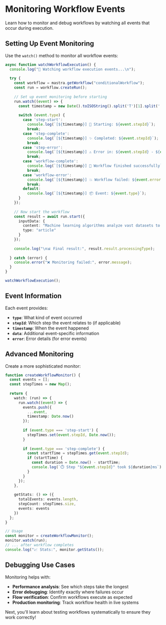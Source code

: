 # Monitoring Workflow Events

Learn how to monitor and debug workflows by watching all events that occur during execution.

## Setting Up Event Monitoring

Use the `watch()` method to monitor all workflow events:

```typescript
async function watchWorkflowExecution() {
  console.log("👀 Watching workflow execution events...\n");
  
  try {
    const workflow = mastra.getWorkflow("conditionalWorkflow");
    const run = workflow.createRun();
    
    // Set up event monitoring before starting
    run.watch((event) => {
      const timestamp = new Date().toISOString().split('T')[1].split('.')[0];
      
      switch (event.type) {
        case 'step-start':
          console.log(`[${timestamp}] 📍 Starting: ${event.stepId}`);
          break;
        case 'step-complete':
          console.log(`[${timestamp}] ✨ Completed: ${event.stepId}`);
          break;
        case 'step-error':
          console.log(`[${timestamp}] ⚠️ Error in: ${event.stepId} - ${event.error}`);
          break;
        case 'workflow-complete':
          console.log(`[${timestamp}] 🏁 Workflow finished successfully`);
          break;
        case 'workflow-error':
          console.log(`[${timestamp}] 💥 Workflow failed: ${event.error}`);
          break;
        default:
          console.log(`[${timestamp}] 📦 Event: ${event.type}`);
      }
    });
    
    // Now start the workflow
    const result = await run.start({
      inputData: {
        content: "Machine learning algorithms analyze vast datasets to identify patterns and make predictions with remarkable accuracy.",
        type: "article"
      }
    });
    
    console.log("\n📊 Final result:", result.result.processingType);
    
  } catch (error) {
    console.error("❌ Monitoring failed:", error.message);
  }
}

watchWorkflowExecution();
```

## Event Information

Each event provides:
- **`type`**: What kind of event occurred
- **`stepId`**: Which step the event relates to (if applicable)
- **`timestamp`**: When the event happened
- **`data`**: Additional event-specific information
- **`error`**: Error details (for error events)

## Advanced Monitoring

Create a more sophisticated monitor:

```typescript
function createWorkflowMonitor() {
  const events = [];
  const stepTimes = new Map();
  
  return {
    watch: (run) => {
      run.watch((event) => {
        events.push({
          ...event,
          timestamp: Date.now()
        });
        
        if (event.type === 'step-start') {
          stepTimes.set(event.stepId, Date.now());
        }
        
        if (event.type === 'step-complete') {
          const startTime = stepTimes.get(event.stepId);
          if (startTime) {
            const duration = Date.now() - startTime;
            console.log(`⏱️ Step "${event.stepId}" took ${duration}ms`);
          }
        }
      });
    },
    
    getStats: () => ({
      totalEvents: events.length,
      stepCount: stepTimes.size,
      events: events
    })
  };
}

// Usage
const monitor = createWorkflowMonitor();
monitor.watch(run);
// ... after workflow completes
console.log("📈 Stats:", monitor.getStats());
```

## Debugging Use Cases

Monitoring helps with:
- **Performance analysis**: See which steps take the longest
- **Error debugging**: Identify exactly where failures occur
- **Flow verification**: Confirm workflows execute as expected
- **Production monitoring**: Track workflow health in live systems

Next, you'll learn about testing workflows systematically to ensure they work correctly!